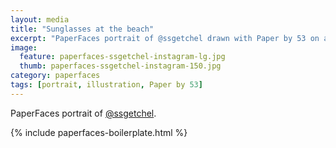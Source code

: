 ```yaml
---
layout: media
title: "Sunglasses at the beach"
excerpt: "PaperFaces portrait of @ssgetchel drawn with Paper by 53 on an iPad."
image: 
  feature: paperfaces-ssgetchel-instagram-lg.jpg
  thumb: paperfaces-ssgetchel-instagram-150.jpg
category: paperfaces
tags: [portrait, illustration, Paper by 53]
---
```


PaperFaces portrait of [@ssgetchel](http://instagram.com/ssgetchel).

{% include paperfaces-boilerplate.html %}